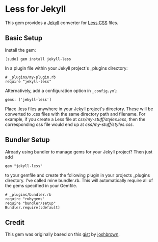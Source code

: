 Less for Jekyll
===============

This gem provides a [Jekyll](http://github.com/mojombo/jekyll) converter for
[Less CSS](http://lesscss.org/) files.

Basic Setup
-----------
Install the gem:

    [sudo] gem install jekyll-less

In a plugin file within your Jekyll project's _plugins directory:

    # _plugins/my-plugin.rb
    require "jekyll-less"

Alternatively, add a configuration option in `_config.yml`:

    gems: ['jekyll-less']

Place .less files anywhere in your Jekyll project's directory.  These will be
converted to .css files with the same directory path and filename. For example,
if you create a Less file at _css/my-stuff/styles.less_, then the corresponding
css file would end up at _css/my-stuff/styles.css_.

Bundler Setup
-------------
Already using bundler to manage gems for your Jekyll project?  Then just add

    gem "jekyll-less"

to your gemfile and create the following plugin in your projects _plugins
directory.  I've called mine bundler.rb.  This will automatically require all
of the gems specified in your Gemfile.

    # _plugins/bundler.rb
    require "rubygems"
    require "bundler/setup"
    Bundler.require(:default)

Credit
------
This gem was originally based on this [gist](https://gist.github.com/760265) by
[joshbrown](https://github.com/joshbrown).
